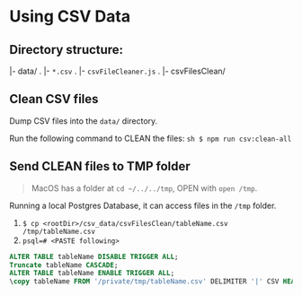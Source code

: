 # Using CSV Data

## Directory structure:

|- data/
. |- `*.csv`
. |- `csvFileCleaner.js`
. |- csvFilesClean/

## Clean CSV files

Dump CSV files into the `data/` directory.

Run the following command to CLEAN the files:
`sh $ npm run csv:clean-all `

## Send CLEAN files to TMP folder

> MacOS has a folder at `cd ~/../../tmp`, OPEN with `open /tmp`.

Running a local Postgres Database, it can access files in the `/tmp` folder.

1. `$ cp <rootDir>/csv_data/csvFilesClean/tableName.csv /tmp/tableName.csv`
2. `psql=# <PASTE following>`

```sql
ALTER TABLE tableName DISABLE TRIGGER ALL;
Truncate tableName CASCADE;
ALTER TABLE tableName ENABLE TRIGGER ALL;
\copy tableName FROM '/private/tmp/tableName.csv' DELIMITER '|' CSV HEADER;
```
